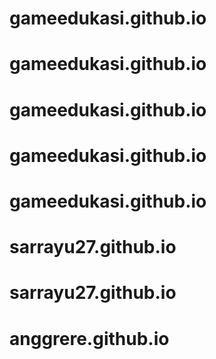 # gameedukasi.github.io
# gameedukasi.github.io
# gameedukasi.github.io
# gameedukasi.github.io
# gameedukasi.github.io
# sarrayu27.github.io
# sarrayu27.github.io
# anggrere.github.io
